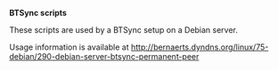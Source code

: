 **BTSync scripts**

These scripts are used by a BTSync setup on a Debian server.

Usage information is available at http://bernaerts.dyndns.org/linux/75-debian/290-debian-server-btsync-permanent-peer
